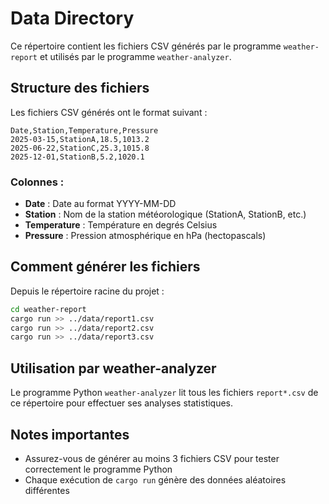 # Data Directory

Ce répertoire contient les fichiers CSV générés par le programme `weather-report` et utilisés par le programme `weather-analyzer`.

## Structure des fichiers

Les fichiers CSV générés ont le format suivant :

```csv
Date,Station,Temperature,Pressure
2025-03-15,StationA,18.5,1013.2
2025-06-22,StationC,25.3,1015.8
2025-12-01,StationB,5.2,1020.1
```

### Colonnes :
- **Date** : Date au format YYYY-MM-DD
- **Station** : Nom de la station météorologique (StationA, StationB, etc.)
- **Temperature** : Température en degrés Celsius
- **Pressure** : Pression atmosphérique en hPa (hectopascals)

## Comment générer les fichiers

Depuis le répertoire racine du projet :

```bash
cd weather-report
cargo run >> ../data/report1.csv
cargo run >> ../data/report2.csv
cargo run >> ../data/report3.csv
```

## Utilisation par weather-analyzer

Le programme Python `weather-analyzer` lit tous les fichiers `report*.csv` de
ce répertoire pour effectuer ses analyses statistiques.

## Notes importantes

- Assurez-vous de générer au moins 3 fichiers CSV pour tester correctement le programme Python
- Chaque exécution de `cargo run` génère des données aléatoires différentes